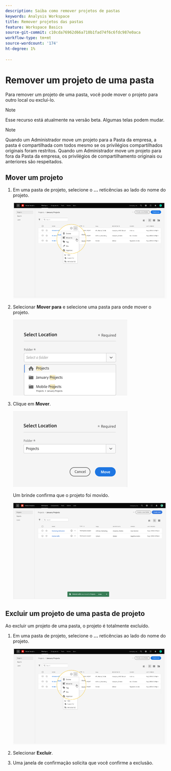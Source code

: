 ```yaml
---
description: Saiba como remover projetos de pastas
keywords: Analysis Workspace
title: Remover projetos das pastas
feature: Workspace Basics
source-git-commit: c10cda76962d66a710b1fad74f6c6fdc987e0aca
workflow-type: tm+mt
source-wordcount: '174'
ht-degree: 1%

---
```



# Remover um projeto de uma pasta

Para remover um projeto de uma pasta, você pode mover o projeto para outro local ou excluí-lo.

>[!NOTE]
>
>Esse recurso está atualmente na versão beta. Algumas telas podem mudar.

>[!NOTE]
>
>Quando um Administrador move um projeto para a Pasta da empresa, a pasta é compartilhada com todos mesmo se os privilégios compartilhados originais foram restritos. Quando um Administrador move um projeto para fora da Pasta da empresa, os privilégios de compartilhamento originais ou anteriores são respeitados.

## Mover um projeto

1. Em uma pasta de projeto, selecione o **...** reticências ao lado do nome do projeto.

   ![](/help/analyze/analysis-workspace/build-workspace-project/assets/move1.png)

1. Selecionar **Mover para** e selecione uma pasta para onde mover o projeto.

   ![](/help/analyze/analysis-workspace/build-workspace-project/assets/move-select-location.png)

1. Clique em **Mover**.

   ![](/help/analyze/analysis-workspace/build-workspace-project/assets/move-click-move.png)

   Um brinde confirma que o projeto foi movido.

   ![](/help/analyze/analysis-workspace/build-workspace-project/assets/move-project-moved.png)

## Excluir um projeto de uma pasta de projeto

Ao excluir um projeto de uma pasta, o projeto é totalmente excluído.

1. Em uma pasta de projeto, selecione o **...** reticências ao lado do nome do projeto.

   ![](/help/analyze/analysis-workspace/build-workspace-project/assets/move1.png)

1. Selecionar **Excluir**.

1. Uma janela de confirmação solicita que você confirme a exclusão.
